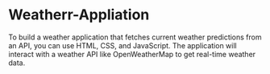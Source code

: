# Weatherr-Appliation
To build a weather application that fetches current weather predictions from an API, you can use HTML, CSS, and JavaScript. The application will interact with a weather API like OpenWeatherMap to get real-time weather data.
